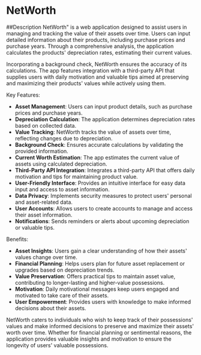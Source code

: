 # NetWorth

##Description
NetWorth" is a web application designed to assist users in managing and tracking the value of their assets over time. Users can input detailed information about their products, including purchase prices and purchase years. Through a comprehensive analysis, the application calculates the products' depreciation rates, estimating their current values. 

Incorporating a background check, NetWorth ensures the accuracy of its calculations. The app features integration with a third-party API that supplies users with daily motivation and valuable tips aimed at preserving and maximizing their products' values while actively using them.

Key Features:
- **Asset Management**: Users can input product details, such as purchase prices and purchase years.
- **Depreciation Calculation**: The application determines depreciation rates based on collected data.
- **Value Tracking**: NetWorth tracks the value of assets over time, reflecting changes due to depreciation.
- **Background Check**: Ensures accurate calculations by validating the provided information.
- **Current Worth Estimation**: The app estimates the current value of assets using calculated depreciation.
- **Third-Party API Integration**: Integrates a third-party API that offers daily motivation and tips for maintaining product value.
- **User-Friendly Interface**: Provides an intuitive interface for easy data input and access to asset information.
- **Data Privacy**: Implements security measures to protect users' personal and asset-related data.
- **User Accounts**: Allows users to create accounts to manage and access their asset information.
- **Notifications**: Sends reminders or alerts about upcoming depreciation or valuable tips.

Benefits:
- **Asset Insights**: Users gain a clear understanding of how their assets' values change over time.
- **Financial Planning**: Helps users plan for future asset replacement or upgrades based on depreciation trends.
- **Value Preservation**: Offers practical tips to maintain asset value, contributing to longer-lasting and higher-value possessions.
- **Motivation**: Daily motivational messages keep users engaged and motivated to take care of their assets.
- **User Empowerment**: Provides users with knowledge to make informed decisions about their assets.

NetWorth caters to individuals who wish to keep track of their possessions' values and make informed decisions to preserve and maximize their assets' worth over time. Whether for financial planning or sentimental reasons, the application provides valuable insights and motivation to ensure the longevity of users' valuable possessions.
